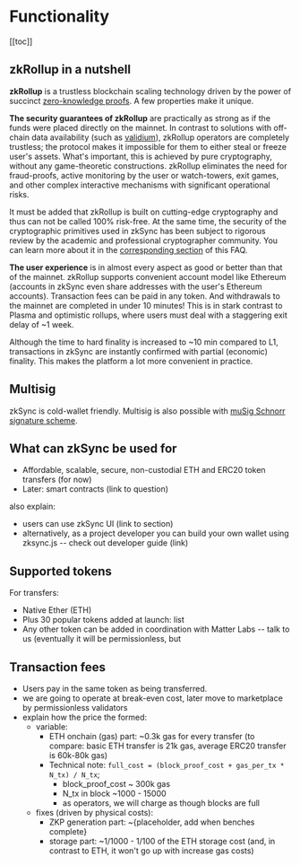 # Functionality

[[toc]]

## zkRollup in a nutshell

**zkRollup** is a trustless blockchain scaling technology driven by the power of succinct
[zero-knowledge proofs](https://github.com/matter-labs/awesome-zero-knowledge-proofs). A few properties make it unique.

**The security guarantees of zkRollup** are practically as strong as if the funds were placed directly on the mainnet.
In contrast to solutions with off-chain data availability (such as
[validium](https://twitter.com/the_matter_labs/status/1267460624210186241)), zkRollup operators are completely
trustless; the protocol makes it impossible for them to either steal or freeze user's assets. What's important, this is
achieved by pure cryptography, without any game-theoretic constructions. zkRollup eliminates the need for fraud-proofs,
active monitoring by the user or watch-towers, exit games, and other complex interactive mechanisms with significant
operational risks.

It must be added that zkRollup is built on cutting-edge cryptography and thus can not be called 100% risk-free. At the
same time, the security of the cryptographic primitives used in zkSync has been subject to rigorous review by the
academic and professional cryptographer community. You can learn more about it in the
[corresponding section](/userdocs/security) of this FAQ.

**The user experience** is in almost every aspect as good or better than that of the mainnet. zkRollup supports
convenient account model like Ethereum (accounts in zkSync even share addresses with the user's Ethereum accounts).
Transaction fees can be paid in any token. And withdrawals to the mainnet are completed in under 10 minutes! This is in
stark contrast to Plasma and optimistic rollups, where users must deal with a staggering exit delay of ~1 week.

Although the time to hard finality is increased to ~10 min compared to L1, transactions in zkSync are instantly
confirmed with partial (economic) finality. This makes the platform a lot more convenient in practice.

## Multisig

zkSync is cold-wallet friendly. Multisig is also possible with
[muSig Schnorr signature scheme](https://tlu.tarilabs.com/cryptography/musig-schnorr-sig-scheme/The_MuSig_Schnorr_Signature_Scheme.html).

## What can zkSync be used for

- Affordable, scalable, secure, non-custodial ETH and ERC20 token transfers (for now)
- Later: smart contracts (link to question)

also explain:

- users can use zkSync UI (link to section)
- alternatively, as a project developer you can build your own wallet using zksync.js -- check out developer guide
  (link)

## Supported tokens

For transfers:

- Native Ether (ETH)
- Plus 30 popular tokens added at launch: list
- Any other token can be added in coordination with Matter Labs -- talk to us (eventually it will be permissionless, but

## Transaction fees

- Users pay in the same token as being transferred.
- we are going to operate at break-even cost, later move to marketplace by permissionless validators
- explain how the price the formed:
  - variable:
    - ETH onchain (gas) part: ~0.3k gas for every transfer (to compare: basic ETH transfer is 21k gas, average ERC20
      transfer is 60k-80k gas)
    - Technical note: `full_cost = (block_proof_cost + gas_per_tx * N_tx) / N_tx`;
      - block_proof_cost ~ 300k gas
      - N_tx in block ~1000 - 15000
      - as operators, we will charge as though blocks are full
  - fixes (driven by physical costs):
    - ZKP generation part: ~{placeholder, add when benches complete}
    - storage part: ~1/1000 - 1/100 of the ETH storage cost (and, in contrast to ETH, it won't go up with increase gas
      costs)
